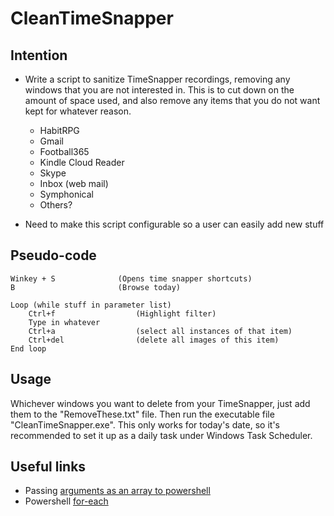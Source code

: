 # CleanTimeSnapper #


## Intention ##

- Write a script to sanitize TimeSnapper recordings, removing any windows that you are not interested in. This is to cut down on the amount of space used, and also remove any items that you do not want kept for whatever reason.
	- HabitRPG
	- Gmail
	- Football365
	- Kindle Cloud Reader
	- Skype
	- Inbox (web mail)
	- Symphonical
	- Others?

- Need to make this script configurable so a user can easily add new stuff


## Pseudo-code ##

	Winkey + S 				(Opens time snapper shortcuts)
	B 						(Browse today)

	Loop (while stuff in parameter list)
		Ctrl+f 					(Highlight filter)
		Type in whatever
		Ctrl+a 					(select all instances of that item)
		Ctrl+del 				(delete all images of this item)
	End loop


## Usage ##

Whichever windows you want to delete from your TimeSnapper, just add them to the "RemoveThese.txt" file. Then run the executable file "CleanTimeSnapper.exe". This only works for today's date, so it's recommended to set it up as a daily task under Windows Task Scheduler.

## Useful links ##

- Passing [arguments as an array to powershell](http://stackoverflow.com/questions/7152740/how-to-pass-an-array-as-a-parameter-to-another-script)
- Powershell  [for-each](http://ss64.com/ps/foreach.html)

